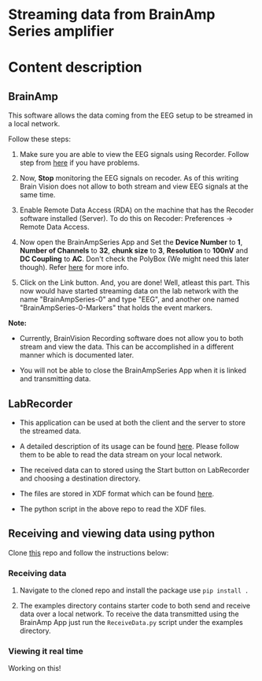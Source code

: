 # Streaming data from BrainAmp Series amplifier

# Content description


## BrainAmp

This software allows the data coming from the EEG setup to be streamed in a local
network.

Follow these steps:

1. Make sure you are able to view the EEG signals using Recorder. 
Follow step from [here](https://github.com/Neural-Dynamics-Lab-VT/Lab_wiki/blob/master/Brain%20Vision%20Setup.md)
if you have problems.

2. Now, **Stop** monitoring the EEG signals on recoder. As of this writing 
Brain Vision does not allow to both stream and view EEG signals at the 
same time.

3. Enable Remote Data Access (RDA) on the machine that has the Recoder 
software installed (Server). To do this on Recoder: Preferences -> 
Remote Data Access.

4. Now open the BrainAmpSeries App and Set the **Device Number** to **1**, 
**Number of Channels** to **32**, **chunk size** to **3**, 
**Resolution** to **100nV** and **DC Coupling** to **AC**. Don't
check the PolyBox (We might need this later though). Refer [here](https://github.com/sccn/labstreaminglayer/wiki/BrainAmpSeries.wiki)
for more info.

5. Click on the Link button. And, you are done! Well, atleast this part. 
This now would have started streaming data on the lab network with the 
name "BrainAmpSeries-0" and type "EEG", and another one named "BrainAmpSeries-0-Markers"
that holds the event markers.

**Note:**
* Currently, BrainVision Recording software does not allow you to both
stream and view the data. This can be accomplished in a different manner
which is documented later.

* You will not be able to close the BrainAmpSeries App when it is linked and 
transmitting data.

## LabRecorder

* This application can be used at both the client and the server to store the 
streamed data.

* A detailed description of its usage can be found [here](https://github.com/sccn/labstreaminglayer/wiki/LabRecorder.wiki).
Please follow them to be able to read the data stream on your local network.

* The received data can to stored using the Start button on LabRecorder and 
choosing a destination directory.

* The files are stored in XDF format which can be found [here](https://github.com/sccn/xdf).

* The python script in the above repo to read the XDF files.

## Receiving and viewing data using python

Clone [this](https://github.com/sccn/labstreaminglayer/tree/master/LSL/liblsl-Python) repo and follow the
instructions below:

### Receiving data

1.  Navigate to the cloned repo and install the package use `pip install .`

2. The examples directory contains starter code to both send and receive data
over a local network. To receive the data transmitted using the BrainAmp App just
run the `ReceiveData.py` script under the examples directory.

### Viewing it real time

Working on this!
